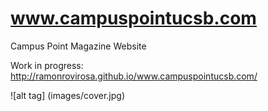 www.campuspointucsb.com
=======================

Campus Point Magazine Website

Work in progress: http://ramonrovirosa.github.io/www.campuspointucsb.com/

![alt tag] (images/cover.jpg)
